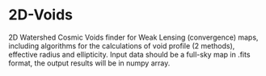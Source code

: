 # 2D-Voids
2D Watershed Cosmic Voids finder for Weak Lensing (convergence) maps, including algorithms for the calculations of void profile (2 methods), effective radius and ellipticity.
Input data should be a full-sky map in .fits format, the output results will be in numpy array.
